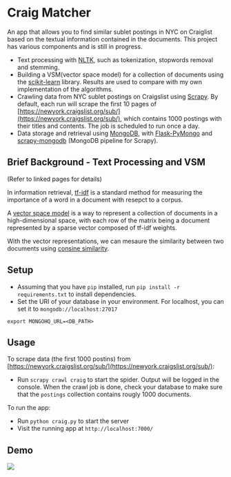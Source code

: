 # Craig Matcher

An app that allows you to find similar sublet postings in NYC on Craiglist based on the textual information contained in the documents. This project has various components and is still in progress.

* Text processing with [NLTK](http://www.nltk.org/), such as tokenization, stopwords removal and stemming.
* Building a VSM(vector space model) for a collection of documents using the [scikit-learn](http://scikit-learn.org/stable/index.html) library. Results are used to compare with my own implementation of the algorithms.
* Crawling data from NYC sublet postings on Craigslist using [Scrapy](http://doc.scrapy.org/en/latest/index.html). By default, each run will scrape the first 10 pages of [https://newyork.craigslist.org/sub/](https://newyork.craigslist.org/sub/), which contains 1000 postings with their titles and contents. The job is scheduled to run once a day.
* Data storage and retrieval using [MongoDB](http://www.mongodb.org/), with [Flask-PyMongo](http://flask-pymongo.readthedocs.org/en/latest/) and [scrapy-mongodb](http://sebdah.github.io/scrapy-mongodb/) (MongoDB pipeline for Scrapy).

## Brief Background - Text Processing and VSM

(Refer to linked pages for details)

In information retrieval, [tf-idf](http://en.wikipedia.org/wiki/Tf%E2%80%93idf) is a standard method for measuring the importance of a word in a document with resepct to a corpus. 

A [vector space model](http://en.wikipedia.org/wiki/Vector_space_model) is a way to represent a collection of documents in a high-dimensional space, with each row of the matrix being a document represented by a sparse vector composed of tf-idf weights.

With the vector representations, we can mesaure the similarity between two documents using [consine similarity](http://en.wikipedia.org/wiki/Cosine_similarity).

## Setup

* Assuming that you have `pip` installed, run `pip install -r requirements.txt` to install dependencies.
* Set the URI of your database in your environment. For localhost, you can set it to `mongodb://localhost:27017`

```
export MONGOHQ_URL=<DB_PATH> 
```

## Usage

To scrape data (the first 1000 postins) from [https://newyork.craigslist.org/sub/](https://newyork.craigslist.org/sub/):

* Run `scrapy crawl craig` to start the spider. Output will be logged in the console. When the crawl job is done, check your database to make sure that the `postings` collection contains rougly 1000 documents.

To run the app:

* Run `python craig.py` to start the server
* Visit the running app at `http://localhost:7000/`

## Demo
<img src="https://raw.githubusercontent.com/chena/text-proc-craig/master/craig.png">


